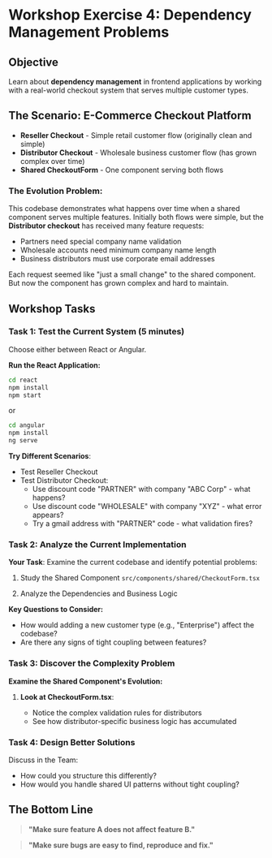 # Workshop Exercise 4: Dependency Management Problems

## Objective

Learn about **dependency management** in frontend applications by working with a real-world checkout system that serves multiple customer types.

## The Scenario: E-Commerce Checkout Platform

- **Reseller Checkout** - Simple retail customer flow (originally clean and simple)
- **Distributor Checkout** - Wholesale business customer flow (has grown complex over time)
- **Shared CheckoutForm** - One component serving both flows

### The Evolution Problem:

This codebase demonstrates what happens over time when a shared component serves multiple features. Initially both flows were simple, but the **Distributor checkout** has received many feature requests:

- Partners need special company name validation
- Wholesale accounts need minimum company name length
- Business distributors must use corporate email addresses

Each request seemed like "just a small change" to the shared component. But now the component has grown complex and hard to maintain.

## Workshop Tasks

### Task 1: Test the Current System (5 minutes)

Choose either between React or Angular.

**Run the React Application:**

```bash
cd react
npm install
npm start
```

or

```bash
cd angular
npm install
ng serve
```

**Try Different Scenarios**:

- Test Reseller Checkout
- Test Distributor Checkout:
  - Use discount code "PARTNER" with company "ABC Corp" - what happens?
  - Use discount code "WHOLESALE" with company "XYZ" - what error appears?
  - Try a gmail address with "PARTNER" code - what validation fires?

### Task 2: Analyze the Current Implementation

**Your Task**: Examine the current codebase and identify potential problems:

1. Study the Shared Component `src/components/shared/CheckoutForm.tsx`

2. Analyze the Dependencies and Business Logic

**Key Questions to Consider:**

- How would adding a new customer type (e.g., "Enterprise") affect the codebase?
- Are there any signs of tight coupling between features?

### Task 3: Discover the Complexity Problem

**Examine the Shared Component's Evolution:**

1. **Look at CheckoutForm.tsx**:

   - Notice the complex validation rules for distributors
   - See how distributor-specific business logic has accumulated

### Task 4: Design Better Solutions

Discuss in the Team:

- How could you structure this differently?
- How would you handle shared UI patterns without tight coupling?

## The Bottom Line

> **"Make sure feature A does not affect feature B."**

> **"Make sure bugs are easy to find, reproduce and fix."**
